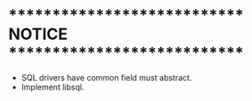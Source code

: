 # *************************** NOTICE ***************************

- SQL drivers have common field must abstract.
- Implement libsql.
